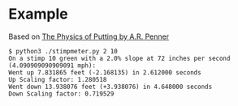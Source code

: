 
# Example

Based on [The Physics of Putting by A.R. Penner](https://www.researchgate.net/publication/237196126_The_physics_of_putting)

```
$ python3 ./stimpmeter.py 2 10
On a stimp 10 green with a 2.0% slope at 72 inches per second (4.090909090909091 mph):
Went up 7.831865 feet (-2.168135) in 2.612000 seconds
Up Scaling factor: 1.280518
Went down 13.938076 feet (+3.938076) in 4.648000 seconds
Down Scaling factor: 0.719529
```
